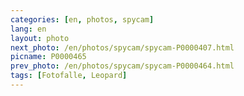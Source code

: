 ```yaml
---
categories: [en, photos, spycam]
lang: en
layout: photo
next_photo: /en/photos/spycam/spycam-P0000407.html
picname: P0000465
prev_photo: /en/photos/spycam/spycam-P0000464.html
tags: [Fotofalle, Leopard]
---
```

